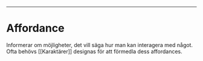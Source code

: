 - - - 
# Affordance
Informerar om möjligheter, det vill säga hur man kan interagera med något. Ofta behövs [[Karaktärer]] designas för att förmedla dess affordances.

